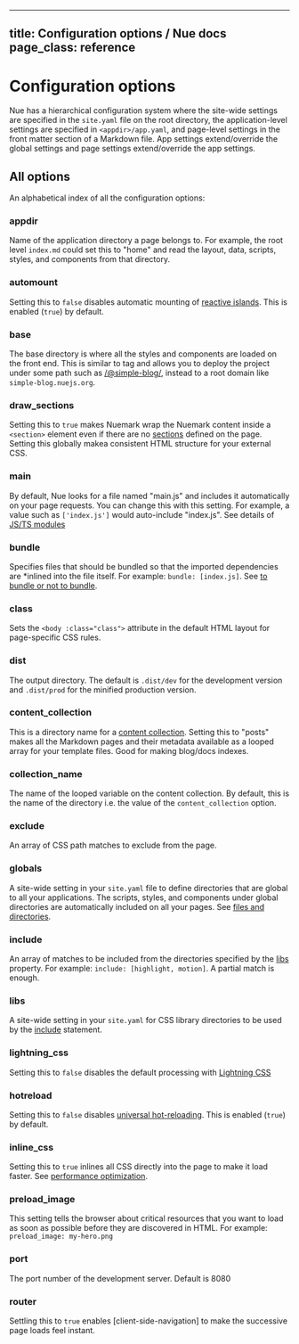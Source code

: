 
---
title: Configuration options / Nue docs
page_class: reference
---

# Configuration options
Nue has a hierarchical configuration system where the site-wide settings are specified in the `site.yaml` file on the root directory, the application-level settings are specified in `<appdir>/app.yaml`, and page-level settings in the front matter section of a Markdown file. App settings extend/override the global settings and page settings extend/override the app settings.


## All options
An alphabetical index of all the configuration options:

### appdir
Name of the application directory a page belongs to. For example, the root level `index.md` could set this to "home" and read the layout, data, scripts, styles, and components from that directory.

### automount
Setting this to `false` disables automatic mounting of [reactive islands](../concepts/reactive-islands.html). This is enabled (`true`) by default.

### base
The base directory is where all the styles and components are loaded on the front end. This is similar to [<base>](//developer.mozilla.org/en-US/docs/Web/HTML/Element/base) tag and allows you to deploy the project under some path such as [/@simple-blog/](/@simple-blog/), instead to a root domain like `simple-blog.nuejs.org`.


### draw_sections
Setting this to `true` makes Nuemark wrap the Nuemark content inside a `<section>` element even if there are no [sections](../concepts/nuemark.html#sections) defined on the page. Setting this globally makea consistent HTML structure for your external CSS.

### main
By default, Nue looks for a file named "main.js" and includes it automatically on your page requests. You can change this with this setting. For example, a value such as `['index.js']` would auto-include "index.js". See details of [JS/TS modules](../concepts/js-modules.html)

### bundle
Specifies files that should be bundled so that the imported dependencies are *inlined into the file itself. For example: `bundle: [index.js]`. See [to bundle or not to bundle](../concepts/js-modules.html#unbundled).


### class
Sets the `<body :class="class">` attribute in the default HTML layout for page-specific CSS rules.


### dist
The output directory. The default is `.dist/dev` for the development version and `.dist/prod` for the minified production version.

### content_collection
This is a directory name for a [content collection](../concepts/content-collections.html). Setting this to "posts" makes all the Markdown pages and their metadata available as a looped array for your template files. Good for making blog/docs indexes.

### collection_name
The name of the looped variable on the content collection. By default, this is the name of the directory i.e. the value of the `content_collection` option.

### exclude
An array of CSS path matches to exclude from the page.


### globals
A site-wide setting in your `site.yaml` file to define directories that are global to all your applications. The scripts, styles, and components under global directories are automatically included on all your pages. See [files and directories](files-and-directories).

### include
An array of matches to be included from the directories specified by the [libs](#libs) property. For example: `include: [highlight, motion]`. A partial match is enough.

### libs
A site-wide setting in your `site.yaml` for CSS library directories to be used by the [include](#include) statement.

### lightning_css
Setting this to `false` disables the default processing with [Lightning CSS](//lightningcss.dev/)


### hotreload
Setting this to `false` disables [universal hot-reloading](../concepts/universal-hot-reloading.html). This is enabled (`true`) by default.

### inline_css
Setting this to `true` inlines all CSS directly into the page to make it load faster. See [performance optimization](../concepts/performance-optimization.html).

### preload_image
This setting tells the browser about critical resources that you want to load as soon as possible before they are discovered in HTML. For example: `preload_image: my-hero.png`

### port
The port number of the development server. Default is 8080

### router
Settling this to `true` enables [client-side-navigation] to make the successive page loads feel instant.



